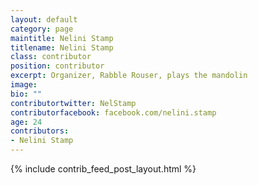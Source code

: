 ```yaml
---
layout: default
category: page
maintitle: Nelini Stamp
titlename: Nelini Stamp
class: contributor
position: contributor
excerpt: Organizer, Rabble Rouser, plays the mandolin
image: 
bio: ""
contributortwitter: NelStamp
contributorfacebook: facebook.com/nelini.stamp
age: 24
contributors:
- Nelini Stamp
---
```

{% include contrib_feed_post_layout.html %}
